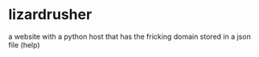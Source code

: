 # lizardrusher
a website with a python host that has the fricking domain stored in a json file
(help)
